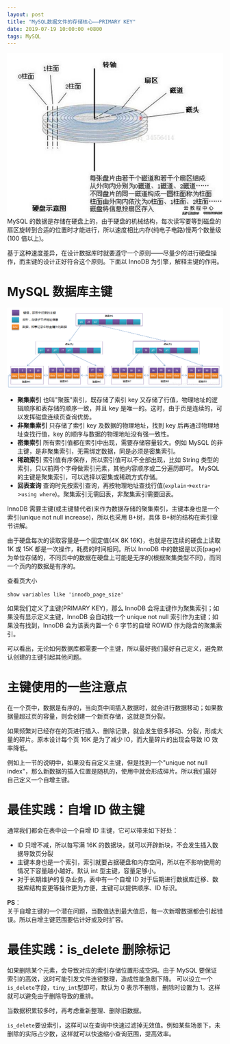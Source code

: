 ```yaml
---
layout: post
title: "MySQL数据文件的存储核心——PRIMARY KEY"
date: 2019-07-19 10:00:00 +0800
tags: MySQL
---
```


![Hard Disk](/assets/images/2019-07-19-MySQL_primary_key_disk_1.jpg)
MySQL 的数据是存储在硬盘上的，由于硬盘的机械结构，每次读写要等到磁盘的扇区旋转到合适的位置时才能进行，所以速度相比内存(纯电子电路)慢两个数量级(100 倍以上)。

基于这种速度差异，在设计数据库时就要遵守一个原则——尽量少的进行硬盘操作，而主键的设计正好符合这个原则。下面以 InnoDB 为引擎，解释主键的作用。

# MySQL 数据库主键

![B+Tree Storage](/assets/images/2019-07-19-MySQL_primary_key_disk_2.png)

- **聚集索引** 也叫"聚簇"索引，既存储了索引 key 又存储了行值，物理地址的逻辑顺序和表存储的顺序一致，并且 key 是唯一的。这时，由于页是连续的，可以发挥磁盘连续页查询优势。
- **非聚集索引** 只存储了索引 key 及数据的物理地址，找到 key 后再通过物理地址查找行值，key 的顺序与数据的物理地址没有强一致性。
- **密集索引** 所有索引值都在索引中出现，需要存储容量较大。例如 MySQL 的非主键，是非聚集索引，无需绑定数据，同是必须是密集索引。
- **稀疏索引** 索引值有序保存，所以索引值可以不全部出现，比如 String 类型的索引，只以前两个字母做索引元素，其他内容顺序或二分遍历即可。
  MySQL 的主键是聚集索引，可以选择以密集或稀疏方式存储。
- **回表查询** 查询时先按索引查询，再按物理地址查找行值(`explain`->`extra`->`using where`)。聚集索引无需回表，非聚集索引需要回表。

InnoDB 需要主键(或主键替代者)来作为数据存储的聚集索引，主键本身也是一个索引(unique not null increase)，所以也采用 B+树，具体 B+树的结构在索引章节讲解。

由于硬盘每次的读取容量是一个固定值(4K 8K 16K)，也就是在连续的硬盘上读取 1K 或 15K 都是一次操作，耗费的时间相同。所以 InnoDB 中的数据是以页(page)为单位存储的，不同页中的数据在硬盘上可能是无序的(根据聚集类型不同)，而同一个页内的数据是有序的。

查看页大小

```
show variables like 'innodb_page_size'
```

如果我们定义了主键(PRIMARY KEY)，那么 InnoDB 会将主键作为聚集索引；如果没有显示定义主键，InnoDB 会自动找一个 unique not null 索引作为主键；如果没有找到，InnoDB 会为该表内置一个 6 字节的自增 ROWID 作为隐含的聚集索引。

可以看出，无论如何数据库都需要一个主键，所以最好我们最好自己定义，避免默认创建的主键引起其他问题。

# 主键使用的一些注意点

在一个页中，数据是有序的，当向页中间插入数据时，就会进行数据移动；如果数据量超过页的容量，则会创建一个新页存储，这就是页分裂。

如果频繁对已经存在的页进行插入、删除记录，就会发生很多移动、分裂，形成大量的碎片。原本设计每个页 16K 是为了减少 IO，而大量碎片的出现会导致 IO 效率降低。

例如上一节的说明中，如果没有自定义主键，但是找到一个"unique not null index"，那么新数据的插入位置是随机的，使用中就会形成碎片。所以我们最好自己定义一个自增主键。

# 最佳实践：自增 ID 做主键

通常我们都会在表中设一个自增 ID 主键，它可以带来如下好处：

- ID 只增不减，所以每写满 16K 的数据块，就可以开辟新块，不会发生插入数据导致页分裂
- 主键本身也是一个索引，索引就要占据硬盘和内存空间，所以在不影响使用的情况下容量越小越好。默认 int 型主键，容量足够小。
- 对于长期维护的复杂业务，表中有一个自增 ID 对于后期进行数据库迁移、数据库结构变更等操作更为方便，主键可以提供顺序、ID 标识。

**PS**：<br>
关于自增主键的一个潜在问题，当数值达到最大值后，每一次新增数据都会引起错误。所以自增主键范围要估计好或及时扩容。

# 最佳实践：is_delete 删除标记

如果删除某个元素，会导致对应的索引存储位置形成空洞。由于 MySQL 要保证索引的高效，这时可能引发文件连锁整理，造成性能急剧下降。
可以设立一个`is_delete`字段，`tiny_int`型即可，默认为 0 表示不删除，删除时设置为 1。这样就可以避免由于删除导致的重排。

当数据积累较多时，再考虑重新整理、删除旧数据。

`is_delete`要设索引，这样可以在查询中快速过滤掉无效值。例如某些场景下，未删除的实际占少数，这样就可以快速缩小查询范围，提高效率。
